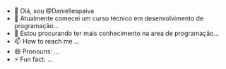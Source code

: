 - 👋 Olá, sou @Daniellespaiva
- 🌱 Atualmente comecei um curso técnico em desenvolvimento de programação...
- 💞️ Estou procurando ter mais conhecimento na area de programação...
- 📫 How to reach me ...
- 😄 Pronouns: ...
- ⚡ Fun fact: ...

<!---
Daniellespaiva/Daniellespaiva is a ✨ special ✨ repository because its `README.md` (this file) appears on your GitHub profile.
You can click the Preview link to take a look at your changes.
--->
